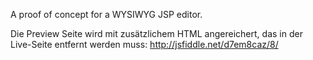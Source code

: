 A proof of concept for a WYSIWYG JSP editor.

Die Preview Seite wird mit zusätzlichem HTML angereichert, das in der Live-Seite entfernt werden muss: http://jsfiddle.net/d7em8caz/8/
